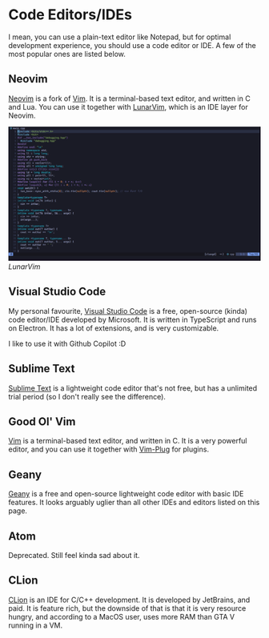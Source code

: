 # Code Editors/IDEs

I mean, you can use a plain-text editor like Notepad, but for optimal development experience, you should use a code editor or IDE. A few of the most popular ones are listed below.

## Neovim

[Neovim](https://neovim.io) is a fork of [Vim](https://www.vim.org). It is a terminal-based text editor, and written in C and Lua. You can use it together with [LunarVim](https://www.lunarvim.org/), which is an IDE layer for Neovim.

![LunarVim](/lunarvim.png)
*LunarVim*

## Visual Studio Code

My personal favourite, [Visual Studio Code](https://code.visualstudio.com/) is a free, open-source (kinda) code editor/IDE developed by Microsoft. It is written in TypeScript and runs on Electron. It has a lot of extensions, and is very customizable.

I like to use it with Github Copilot :D

## Sublime Text

[Sublime Text](https://www.sublimetext.com/) is a lightweight code editor that's not free, but has a unlimited trial period (so I don't really see the difference).

## Good Ol' Vim

[Vim](https://www.vim.org) is a terminal-based text editor, and written in C. It is a very powerful editor, and you can use it together with [Vim-Plug](https://github.com/junegunn/vim-plug) for plugins.

## Geany

[Geany](https://www.geany.org/) is a free and open-source lightweight code editor with basic IDE features. It looks arguably uglier than all other IDEs and editors listed on this page.

## Atom

Deprecated. Still feel kinda sad about it.

## CLion

[CLion](https://www.jetbrains.com/clion/) is an IDE for C/C++ development. It is developed by JetBrains, and paid. It is feature rich, but the downside of that is that it is very resource hungry, and according to a MacOS user, uses more RAM than GTA V running in a VM.
